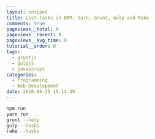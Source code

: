 ```yaml
---
layout: snippet
title: List tasks in NPM, Yarn, Grunt, Gulp and Rake
comments: true
pageviews__total: 0
pageviews__recent: 0
pageviews__avg_time: 0
tutorial__order: 0
tags:
  - gruntjs
  - gulpjs
  - javascript
categories:
  - Programming
  - Web Development
date: 2016-06-25 15:14:49
---
```


```bash
npm run
yarn run
grunt --help
gulp --tasks
rake --tasks
```
